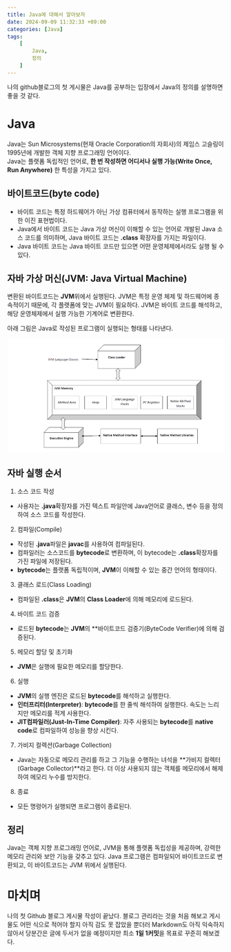 ```yaml
---
title: Java에 대해서 알아보자
date: 2024-09-09 11:32:33 +09:00
categories: [Java]
tags:
    [
        Java,
        정의
    ]
---
```


나의 github블로그의 첫 게시물은 Java를 공부하는 입장에서 Java의 정의를 설명하면 좋을 것 같다.

# Java
Java는 Sun Microsystems(현재 Oracle Corporation의 자회사)의 제임스 고슬링이 1995년에 개발한 객체 지향 프로그래밍 언어이다.  
Java는 플랫폼 독립적인 언어로, **한 번 작성하면 어디서나 실행 가능(Write Once, Run Anywhere)** 한 특성을 가지고 있다.

## 바이트코드(byte code)
- 바이트 코드는 특정 하드웨어가 아닌 가상 컴퓨터에서 동작하는 실행 프로그램을 위한 이진 표현법이다.
- Java에서 바이트 코드는 Java 가상 머신이 이해할 수 있는 언어로 개발된 Java 소스 코드를 의미하며, Java 바이트 코드는 **.class** 확장자를 가지는 파일이다.
- Java 바이트 코드는 Java 바이트 코드만 있으면 어떤 운영체제에서라도 실행 될 수 있다.
  
## 자바 가상 머신(JVM: Java Virtual Machine)
변환된 바이트코드는 **JVM**위에서 실행된다. JVM은 특정 운영 체제 및 하드웨어에 종속적이기 때문에, 각 플랫폼에 맞는 JVM이 필요하다. JVM은 바이트 코드를 해석하고, 해당 운영체제에서 실행 가능한 기계어로 변환한다.  

아래 그림은 Java로 작성된 프로그램이 실행되는 형태를 나타낸다.  

![JVM](./assets/img/JVM.png)



## 자바 실행 순서
1. 소스 코드 작성
- 사용자는 **.java**확장자를 가진 텍스트 파일안에 Java언어로 클래스, 변수 등을 정의하여 소스 코드를 작성한다.  
2. 컴파일(Compile)
- 작성된 **.java**파일은 **javac**를 사용하여 컴파일된다.
- 컴파일러는 소스코드를 **bytecode**로 변환하며, 이 bytecode는 **.class**확장자를 가진 파일에 저장된다.
- **bytecode**는 플랫폼 독립적이며, **JVM**이 이해할 수 있는 중간 언어의 형태이다.
3. 클래스 로드(Class Loading)
- 컴파일된 **.class**은 **JVM**의 **Class Loader**에 의해 메모리에 로드된다.
4. 바이트 코드 검증
- 로드된 **bytecode**는 **JVM**의 **바이트코드 검증기(ByteCode Verifier)에 의해 검증된다.
5. 메모리 할당 및 초기화
- **JVM**은 실행에 필요한 메모리를 할당한다.
6. 실행
- **JVM**의 실행 엔진은 로드된 **bytecode**를 해석하고 실행한다.
- **인터프리터(Interpreter)**: **bytecode**를 한 줄씩 해석하여 실행한다. 속도는 느리지만 메모리를 적게 사용한다.
- **JIT컴파일러(Just-In-Time Compiler)**: 자주 사용되는 **bytecode**를 **native code**로 컴파일하여 성능을 향상 시킨다.
7. 가비지 컬렉션(Garbage Collection)
- Java는 자동으로 메모리 관리를 하고 그 기능을 수행하는 녀석을 **가비지 컬렉터(Garbage Collector)**라고 한다. 더 이상 사용되지 않는 객체를 메모리에서 해제하여 메모리 누수를 방지한다.
8. 종료
- 모든 명령어가 실행되면 프로그램이 종료된다.  

## 정리
Java는 객체 지향 프로그래밍 언어로, JVM을 통해 플랫폼 독립성을 제공하며, 강력한 메모리 관리와 보안 기능을 갖추고 있다. Java 프로그램은 컴파일되어 바이트코드로 변환되고, 이 바이트코드는 JVM 위에서 실행된다.  

# 마치며
나의 첫 Github 블로그 게시물 작성이 끝났다. 블로그 관리라는 것을 처음 해보고 게시물도 어떤 식으로 적어야 할지 아직 감도 못 잡았을 뿐더러 Markdown도 아직 익숙하지 않아서 당분간은 글에 두서가 없을 예정이지만 최소 **1일 1커밋**을 목표로 꾸준히 해보겠다.